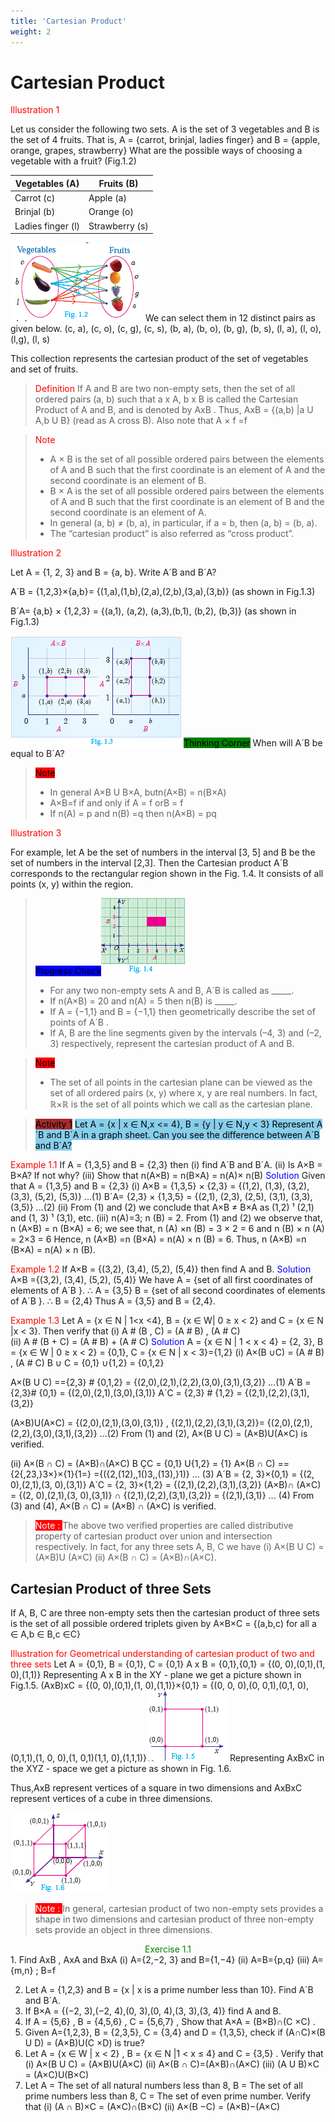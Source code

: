 ```yaml
---
title: 'Cartesian Product'
weight: 2
---
```


#  Cartesian Product

<span style="color:red;">Illustration 1</span>
 


Let us consider the following two sets.
A is the set of 3 vegetables and B is the set of 4 fruits. That is,
A = {carrot, brinjal, ladies finger} and B = {apple, orange, grapes, strawberry}
What are the possible ways of choosing a vegetable with a fruit? (Fig.1.2)

| Vegetables (A) | Fruits (B) |    
|----------|----------|
| Carrot (c) | Apple (a) | 
| Brinjal (b)| Orange (o) | 
| Ladies finger (l)| Strawberry (s) | 

![alt text](image1.2.png)
We can select them in 12 distinct pairs as given below.
(c, a), (c, o), (c, g), (c, s), (b, a), (b, o), (b, g), (b, s), (l, a), (l, o), (l,g), (l, s)


This collection represents the cartesian product of the set of vegetables and set of fruits.


> <span style="color:red;">Definition</span>
> If A and B are two non-empty sets, then the set of all ordered pairs (a, b) such that a x A, b x B is called the Cartesian Product of A and B, and is denoted by AxB .
> Thus, AxB = {(a,b) |a U A,b U B} (read as A cross B). Also note that A × f =f



> <span style="color:red;">Note</span>
> * A × B is the set of all possible ordered pairs between the elements of A and B such that the first coordinate is an element of A and the second coordinate is an element of B.
> * B × A is the set of all possible ordered pairs between the elements of A and B such that the first coordinate is an element of B and the second coordinate is an element of A.
> * In general (a, b) ≠ (b, a), in particular, if a = b, then (a, b) = (b, a).
> * The “cartesian product” is also referred as “cross product”.


<span style="color:Red;">Illustration 2</span>

Let A = {1, 2, 3} and B = {a, b}. Write A´B and B´A?


A´B = {1,2,3}×{a,b}= {(1,a),(1,b),(2,a),(2,b),(3,a),(3,b)} (as shown in Fig.1.3)

B´A= {a,b} × {1,2,3} = {(a,1), (a,2), (a,3),(b,1), (b,2), (b,3)} (as shown in Fig.1.3)

![alt text](image1.3.png)
<span style="color:Black;Background-color:Green">Thinking Corner</span> 
When will A´B be equal to B´A?

>  <span style="color:Black;Background-color:Red">Note</span>
 >* In general A×B U B×A, butn(A×B) = n(B×A)
 >* A×B=f if and only if A = f orB = f
 >* If n(A) = p and n(B) =q then n(A×B) = pq 


<span style="color:red;">Illustration 3</span>

For example, let A be the set of numbers in the interval [3, 5] and B be the set of numbers in the interval [2,3]. Then the Cartesian product A´B corresponds to the rectangular region shown in the Fig. 1.4. It consists of all points (x, y) within the region.


> <span style="color:Black;Background-color:blue">Progress Check</span>![alt text](image1.4.png)
> * For any two non-empty sets A and B, A´B is called as _____.
> * If n(A×B) = 20 and n(A) = 5 then n(B) is _____.
> * If  A = {−1,1} and B = {−1,1} then geometrically describe the set of points of A´B .
> * If A, B are the line segments given by the intervals (–4, 3) and (–2, 3) respectively, represent the cartesian product of A and B.


>  <span style="color:Black;Background-color:red">Note</span>
> * The set of all points in the cartesian plane can be viewed as the set of all ordered pairs (x, y) where x, y are real numbers. In fact, ℝ×ℝ is the set of all points which we call as the cartesian plane.



> <span style="color:Black;Background-color:brown">Activity 1</span>
> <span style="color:Black;Background-color:skyblue">Let A = {x | x ∈ N,x <= 4}, B = {y | y ∈ N,y < 3}
Represent A´B and B´A in a graph sheet. Can you see the difference between A´B and B´A?</span>



<span style="color:red;">Example 1.1 </span> If A = {1,3,5} and B = {2,3} then (i) find A´B and B´A.
(ii) Is A×B = B×A? If not why? (iii) Show that n(A×B) = n(B×A) = n(A)× n(B)
<span style="color:blue;">Solution</span> Given that A = {1,3,5} and B = {2,3}
(i) A×B = {1,3,5} × {2,3} = {(1,2), (1,3), (3,2), (3,3), (5,2), (5,3)} ...(1)
B´A= {2,3} × {1,3,5} = {(2,1), (2,3), (2,5), (3,1), (3,3), (3,5)} ...(2)
(ii) From (1) and (2) we conclude that A×B ≠ B×A as (1,2) ¹ (2,1) and (1, 3) ¹ (3,1), etc.
(iii) n(A)=3; n (B) = 2.
From (1) and (2) we observe that, n (A×B) = n (B×A) = 6;
we see that, n (A) ×n (B) = 3 × 2 = 6 and n (B) × n (A) = 2×3 = 6 
Hence, n (A×B) =n (B×A) = n(A) × n (B) = 6. Thus, n (A×B) =n (B×A) = n(A) × n (B).


<span style="color:red;">Example 1.2 </span>If A×B = {(3,2), (3,4), (5,2), (5,4)} then find A and B.
<span style="color:blue;">Solution</span>   A×B ={(3,2), (3,4), (5,2), (5,4)}
    We have A = {set of all first coordinates of elements of A´B }. ∴ A = {3,5}
     B = {set of all second coordinates of elements of A´B }. ∴ B = {2,4}
    Thus A = {3,5} and B = {2,4}.

<span style="color:red;">Example 1.3 </span> Let A = {x ∈ N | 1<x <4}, B = {x ∈ W| 0 ≥ x < 2} and C = {x ∈  N |x < 3}.
Then verify that
(i) A # (B , C) = (A # B) , (A # C)         
(ii) A # (B + C) = (A # B) + (A # C)
<span style="color:blue;">Solution</span> A = {x ∈ N | 1 < x < 4} = {2, 3}, B = {x ∈ W | 0 ≥ x < 2} = {0,1}, C = {x ∈ N | x < 3}={1,2}
(i) A×(B ∪C) = (A # B) , (A # C)
B ∪ C = {0,1} ∪{1,2} = {0,1,2}

A×(B U C) =={2,3} # {0,1,2} = {(2,0),(2,1),(2,2),(3,0),(3,1),(3,2)} ...(1)
A´B = {2,3}# {0,1} = {(2,0),(2,1),(3,0),(3,1)}
A´C = {2,3} # {1,2} = {(2,1),(2,2),(3,1),(3,2)}

(A×B)U(A×C) = {(2,0),(2,1),(3,0),(3,1)} , {(2,1),(2,2),(3,1),(3,2)}= {(2,0),(2,1),(2,2),(3,0),(3,1),(3,2)} ...(2)
From (1) and (2), A×(B U C) = (A×B)U(A×C) is verified.

(ii) A×(B ∩ C) = (A×B)∩(A×C)
B ÇC = {0,1} U{1,2} = {1}
A×(B ∩ C) =={2{,23,}3×}×{1}{1=} ={({2,(12),,1()3,,(13),}1)} ... (3)
A´B = {2, 3}×{0,1} = {(2, 0),(2,1),(3, 0),(3,1)}
A´C = {2, 3}×{1,2} = {(2,1),(2,2),(3,1),(3,2)}
(A×B)∩ (A×C) = {(2, 0),(2,1),(3, 0),(3,1)} ∩ {(2,1),(2,2),(3,1),(3,2)}
= {(2,1),(3,1)} ... (4)
From (3) and (4), A×(B ∩ C) = (A×B) ∩ (A×C) is verified.

> <span style="color:White ;Background-color:red">Note :  </span>
> The above two verified properties are called distributive property of cartesian product over union and intersection respectively. In fact, for any three sets A, B, C we have
(i) A×(B U C) = (A×B)U (A×C) (ii) A×(B ∩ C) = (A×B)∩(A×C).

##  Cartesian Product of three Sets
If A, B, C are three non-empty sets then the cartesian product of three sets is the set of all possible ordered triplets given by
    A×B×C = {(a,b,c) for all a ∈ A,b ∈ B,c ∈C}

<span style="color:red;">Illustration for Geometrical understanding of cartesian product of two and three sets</span>
Let A = {0,1}, B = {0,1}, C = {0,1}
A x B = {0,1},{0,1} = {(0, 0),(0,1),(1, 0),(1,1)}
Representing A x B in the XY - plane we get a picture shown in Fig.1.5.   (AxB)xC = {(0, 0),(0,1),(1, 0),(1,1)}×{0,1} = {(0, 0, 0),(0, 0,1),(0,1, 0),(0,1,1),(1, 0, 0),(1, 0,1)(1,1, 0),(1,1,1)}![alt text](image1.5.png)
Representing AxBxC in the XYZ - space we get a picture as shown in Fig. 1.6.

Thus,AxB represent vertices of a square in two dimensions and AxBxC represent vertices of a cube in three dimensions.

![alt text](image1.6.png)
> <span style="color:White ;Background-color:red">Note :  </span>
> In general, cartesian product of two non-empty sets provides a shape in two dimensions and cartesian product of three non-empty sets provide an object in three dimensions.


<center><span style="color:Green;">Exercise 1.1</span></center>
1. Find AxB , AxA and BxA (i) A={2,−2, 3} and B={1,−4} (ii) A=B={p,q} (iii) A={m,n} ; B=f 

2. Let A = {1,2,3} and B = {x | x is a prime number less than 10}. Find A´B and B´A.
3. If B×A = {(−2, 3),(−2, 4),(0, 3),(0, 4),(3, 3),(3, 4)} find A and B.
4. If A = {5,6} , B = {4,5,6} , C = {5,6,7} , Show that A×A = (B×B)∩(C ×C) .
5. Given A={1,2,3}, B = {2,3,5}, C = {3,4} and D = {1,3,5}, check if
(A∩C)×(B U D) = (A×B)U(C ×D) is true?
6. Let A = {x ∈ W | x < 2} , B = {x ∈ N |1 < x ≤ 4} and C = {3,5} . Verify that
(i) A×(B U C) = (A×B)U(A×C) (ii) A×(B ∩ C)=(A×B)∩(A×C)
(iii) (A U B)×C = (A×C)U(B×C)
7. Let A = The set of all natural numbers less than 8, B = The set of all prime numbers
less than 8, C = The set of even prime number. Verify that
(i) (A ∩ B)×C = (A×C)∩(B×C) (ii) A×(B −C) = (A×B)−(A×C)


